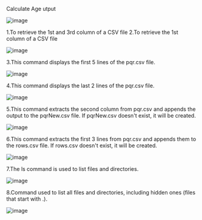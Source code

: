 Calculate Age utput

![image](https://github.com/user-attachments/assets/215faa54-0080-4eed-918b-ed7b7d4a5e6d)

1.To retrieve the 1st and 3rd column of a CSV file
2.To retrieve the 1st column of a CSV file


![image](https://github.com/user-attachments/assets/7e282306-9358-493d-84df-eae7a36b5ada)

3.This command displays the first 5 lines of the pqr.csv file. 

![image](https://github.com/user-attachments/assets/f3767b61-9420-4bba-bfd9-0514fcf10c66)

4.This command displays the last 2 lines of the pqr.csv file.

![image](https://github.com/user-attachments/assets/013e6e5b-c631-43b3-81a6-c3cc9c5da18a)

5.This command extracts the second column from pqr.csv and appends the output to the pqrNew.csv file. 
If pqrNew.csv doesn't exist, it will be created.

![image](https://github.com/user-attachments/assets/defb6a2a-6289-4f99-aa4f-cfe8fc4b5772)

6.This command extracts the first 3 lines from pqr.csv and appends them to the rows.csv file. 
If rows.csv doesn't exist, it will be created. 

![image](https://github.com/user-attachments/assets/259ed8bb-aa25-4fa6-962a-507f4dd14c13)

7.The ls command is used to list files and directories.

![image](https://github.com/user-attachments/assets/f25d5d9b-a6a1-4905-8ab9-3f78dde5bbc4)

8.Command used to list all files and directories, including hidden ones (files that start with .).

![image](https://github.com/user-attachments/assets/84a89e15-fa34-4a5d-98ff-a0e4acae851f)







